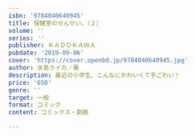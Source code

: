 ```yaml
---
isbn: '9784040640945'
title: 保健室のせんせい。（２）
volume: ''
series: ''
publisher: ＫＡＤＯＫＡＷＡ
pubdate: '2019-09-06'
cover: 'https://cover.openbd.jp/9784040640945.jpg'
author: 水島ライカ／著
description: 最近の小学生、こんなにかわいくて手ごわい！
price: '650'
genre: ''
target: 一般
format: コミック
content: コミックス・劇画

---
```

